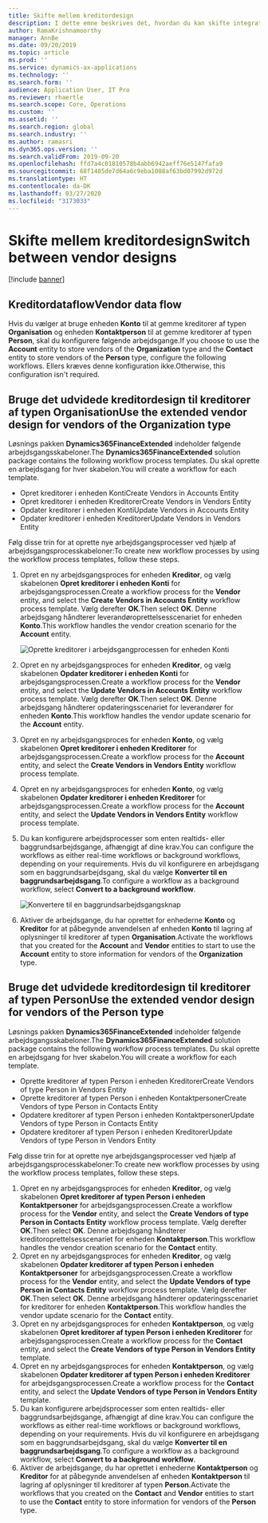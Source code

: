 ```yaml
---
title: Skifte mellem kreditordesign
description: I dette emne beskrives det, hvordan du kan skifte integrationen af kreditordata mellem Finance and Operations-apps og Common Data Service.
author: RamaKrishnamoorthy
manager: AnnBe
ms.date: 09/20/2019
ms.topic: article
ms.prod: ''
ms.service: dynamics-ax-applications
ms.technology: ''
ms.search.form: ''
audience: Application User, IT Pro
ms.reviewer: rhaertle
ms.search.scope: Core, Operations
ms.custom: ''
ms.assetid: ''
ms.search.region: global
ms.search.industry: ''
ms.author: ramasri
ms.dyn365.ops.version: ''
ms.search.validFrom: 2019-09-20
ms.openlocfilehash: ffd7a4c01810578b4abb6942aeff76e5147fafa9
ms.sourcegitcommit: 68f1485de7d64a6c9eba1088af63bd07992d972d
ms.translationtype: HT
ms.contentlocale: da-DK
ms.lasthandoff: 03/27/2020
ms.locfileid: "3173033"
---
```

# <a name="switch-between-vendor-designs"></a><span data-ttu-id="a0252-103">Skifte mellem kreditordesign</span><span class="sxs-lookup"><span data-stu-id="a0252-103">Switch between vendor designs</span></span>

[!include [banner](../../includes/banner.md)]



## <a name="vendor-data-flow"></a><span data-ttu-id="a0252-104">Kreditordataflow</span><span class="sxs-lookup"><span data-stu-id="a0252-104">Vendor data flow</span></span> 

<span data-ttu-id="a0252-105">Hvis du vælger at bruge enheden **Konto** til at gemme kreditorer af typen **Organisation** og enheden **Kontaktperson** til at gemme kreditorer af typen **Person**, skal du konfigurere følgende arbejdsgange.</span><span class="sxs-lookup"><span data-stu-id="a0252-105">If you choose to use the **Account** entity to store vendors of the **Organization** type and the **Contact** entity to store vendors of the **Person** type, configure the following workflows.</span></span> <span data-ttu-id="a0252-106">Ellers kræves denne konfiguration ikke.</span><span class="sxs-lookup"><span data-stu-id="a0252-106">Otherwise, this configuration isn't required.</span></span>

## <a name="use-the-extended-vendor-design-for-vendors-of-the-organization-type"></a><span data-ttu-id="a0252-107">Bruge det udvidede kreditordesign til kreditorer af typen Organisation</span><span class="sxs-lookup"><span data-stu-id="a0252-107">Use the extended vendor design for vendors of the Organization type</span></span>

<span data-ttu-id="a0252-108">Løsnings pakken **Dynamics365FinanceExtended** indeholder følgende arbejdsgangsskabeloner.</span><span class="sxs-lookup"><span data-stu-id="a0252-108">The **Dynamics365FinanceExtended** solution package contains the following workflow process templates.</span></span> <span data-ttu-id="a0252-109">Du skal oprette en arbejdsgang for hver skabelon.</span><span class="sxs-lookup"><span data-stu-id="a0252-109">You will create a workflow for each template.</span></span>

+ <span data-ttu-id="a0252-110">Opret kreditorer i enheden Konti</span><span class="sxs-lookup"><span data-stu-id="a0252-110">Create Vendors in Accounts Entity</span></span>
+ <span data-ttu-id="a0252-111">Opret kreditorer i enheden Kreditorer</span><span class="sxs-lookup"><span data-stu-id="a0252-111">Create Vendors in Vendors Entity</span></span>
+ <span data-ttu-id="a0252-112">Opdater kreditorer i enheden Konti</span><span class="sxs-lookup"><span data-stu-id="a0252-112">Update Vendors in Accounts Entity</span></span>
+ <span data-ttu-id="a0252-113">Opdater kreditorer i enheden Kreditorer</span><span class="sxs-lookup"><span data-stu-id="a0252-113">Update Vendors in Vendors Entity</span></span>

<span data-ttu-id="a0252-114">Følg disse trin for at oprette nye arbejdsgangsprocesser ved hjælp af arbejdsgangsprocesskabeloner:</span><span class="sxs-lookup"><span data-stu-id="a0252-114">To create new workflow processes by using the workflow process templates, follow these steps.</span></span>

1. <span data-ttu-id="a0252-115">Opret en ny arbejdsgangsproces for enheden **Kreditor**, og vælg skabelonen **Opret kreditorer i enheden Konti** for arbejdsgangsprocessen.</span><span class="sxs-lookup"><span data-stu-id="a0252-115">Create a workflow process for the **Vendor** entity, and select the **Create Vendors in Accounts Entity** workflow process template.</span></span> <span data-ttu-id="a0252-116">Vælg derefter **OK**.</span><span class="sxs-lookup"><span data-stu-id="a0252-116">Then select **OK**.</span></span> <span data-ttu-id="a0252-117">Denne arbejdsgang håndterer leverandøroprettelsesscenariet for enheden **Konto**.</span><span class="sxs-lookup"><span data-stu-id="a0252-117">This workflow handles the vendor creation scenario for the **Account** entity.</span></span>

    ![Oprette kreditorer i arbejdsgangprocessen for enheden Konti](media/create_process.png)

2. <span data-ttu-id="a0252-119">Opret en ny arbejdsgangsproces for enheden **Kreditor**, og vælg skabelonen **Opdater kreditorer i enheden Konti** for arbejdsgangsprocessen.</span><span class="sxs-lookup"><span data-stu-id="a0252-119">Create a workflow process for the **Vendor** entity, and select the **Update Vendors in Accounts Entity** workflow process template.</span></span> <span data-ttu-id="a0252-120">Vælg derefter **OK**.</span><span class="sxs-lookup"><span data-stu-id="a0252-120">Then select **OK**.</span></span> <span data-ttu-id="a0252-121">Denne arbejdsgang håndterer opdateringsscenariet for leverandører for enheden **Konto**.</span><span class="sxs-lookup"><span data-stu-id="a0252-121">This workflow handles the vendor update scenario for the **Account** entity.</span></span>
3. <span data-ttu-id="a0252-122">Opret en ny arbejdsgangsproces for enheden **Konto**, og vælg skabelonen **Opret kreditorer i enheden Kreditorer** for arbejdsgangsprocessen.</span><span class="sxs-lookup"><span data-stu-id="a0252-122">Create a workflow process for the **Account** entity, and select the **Create Vendors in Vendors Entity** workflow process template.</span></span>
4. <span data-ttu-id="a0252-123">Opret en ny arbejdsgangsproces for enheden **Konto**, og vælg skabelonen **Opdater kreditorer i enheden Kreditorer** for arbejdsgangsprocessen.</span><span class="sxs-lookup"><span data-stu-id="a0252-123">Create a workflow process for the **Account** entity, and select the **Update Vendors in Vendors Entity** workflow process template.</span></span>
5. <span data-ttu-id="a0252-124">Du kan konfigurere arbejdsprocesser som enten realtids- eller baggrundsarbejdsgange, afhængigt af dine krav.</span><span class="sxs-lookup"><span data-stu-id="a0252-124">You can configure the workflows as either real-time workflows or background workflows, depending on your requirements.</span></span> <span data-ttu-id="a0252-125">Hvis du vil konfigurere en arbejdsgang som en baggrundsarbejdsgang, skal du vælge **Konverter til en baggrundsarbejdsgang**.</span><span class="sxs-lookup"><span data-stu-id="a0252-125">To configure a workflow as a background workflow, select **Convert to a background workflow**.</span></span>

    ![Konvertere til en baggrundsarbejdsgangsknap](media/background_workflow.png)

6. <span data-ttu-id="a0252-127">Aktiver de arbejdsgange, du har oprettet for enhederne **Konto** og **Kreditor** for at påbegynde anvendelsen af enheden **Konto** til lagring af oplysninger til kreditorer af typen **Organisation**.</span><span class="sxs-lookup"><span data-stu-id="a0252-127">Activate the workflows that you created for the **Account** and **Vendor** entities to start to use the **Account** entity to store information for vendors of the **Organization** type.</span></span>

## <a name="use-the-extended-vendor-design-for-vendors-of-the-person-type"></a><span data-ttu-id="a0252-128">Bruge det udvidede kreditordesign til kreditorer af typen Person</span><span class="sxs-lookup"><span data-stu-id="a0252-128">Use the extended vendor design for vendors of the Person type</span></span>

<span data-ttu-id="a0252-129">Løsnings pakken **Dynamics365FinanceExtended** indeholder følgende arbejdsgangsskabeloner.</span><span class="sxs-lookup"><span data-stu-id="a0252-129">The **Dynamics365FinanceExtended** solution package contains the following workflow process templates.</span></span> <span data-ttu-id="a0252-130">Du skal oprette en arbejdsgang for hver skabelon.</span><span class="sxs-lookup"><span data-stu-id="a0252-130">You will create a workflow for each template.</span></span>

+ <span data-ttu-id="a0252-131">Oprette kreditorer af typen Person i enheden Kreditorer</span><span class="sxs-lookup"><span data-stu-id="a0252-131">Create Vendors of type Person in Vendors Entity</span></span>
+ <span data-ttu-id="a0252-132">Oprette kreditorer af typen Person i enheden Kontaktpersoner</span><span class="sxs-lookup"><span data-stu-id="a0252-132">Create Vendors of type Person in Contacts Entity</span></span>
+ <span data-ttu-id="a0252-133">Opdatere kreditorer af typen Person i enheden Kontaktpersoner</span><span class="sxs-lookup"><span data-stu-id="a0252-133">Update Vendors of type Person in Contacts Entity</span></span>
+ <span data-ttu-id="a0252-134">Opdatere kreditorer af typen Person i enheden Kreditorer</span><span class="sxs-lookup"><span data-stu-id="a0252-134">Update Vendors of type Person in Vendors Entity</span></span>

<span data-ttu-id="a0252-135">Følg disse trin for at oprette nye arbejdsgangsprocesser ved hjælp af arbejdsgangsprocesskabeloner:</span><span class="sxs-lookup"><span data-stu-id="a0252-135">To create new workflow processes by using the workflow process templates, follow these steps.</span></span>

1. <span data-ttu-id="a0252-136">Opret en ny arbejdsgangsproces for enheden **Kreditor**, og vælg skabelonen **Opret kreditorer af typen Person i enheden Kontaktpersoner** for arbejdsgangsprocessen.</span><span class="sxs-lookup"><span data-stu-id="a0252-136">Create a workflow process for the **Vendor** entity, and select the **Create Vendors of type Person in Contacts Entity** workflow process template.</span></span> <span data-ttu-id="a0252-137">Vælg derefter **OK**.</span><span class="sxs-lookup"><span data-stu-id="a0252-137">Then select **OK**.</span></span> <span data-ttu-id="a0252-138">Denne arbejdsgang håndterer kreditoroprettelsesscenariet for enheden **Kontaktperson**.</span><span class="sxs-lookup"><span data-stu-id="a0252-138">This workflow handles the vendor creation scenario for the **Contact** entity.</span></span>
2. <span data-ttu-id="a0252-139">Opret en ny arbejdsgangsproces for enheden **Kreditor**, og vælg skabelonen **Opdater kreditorer af typen Person i enheden Kontaktpersoner** for arbejdsgangsprocessen.</span><span class="sxs-lookup"><span data-stu-id="a0252-139">Create a workflow process for the **Vendor** entity, and select the **Update Vendors of type Person in Contacts Entity** workflow process template.</span></span> <span data-ttu-id="a0252-140">Vælg derefter **OK**.</span><span class="sxs-lookup"><span data-stu-id="a0252-140">Then select **OK**.</span></span> <span data-ttu-id="a0252-141">Denne arbejdsgang håndterer opdateringsscenariet for kreditorer for enheden **Kontaktperson**.</span><span class="sxs-lookup"><span data-stu-id="a0252-141">This workflow handles the vendor update scenario for the **Contact** entity.</span></span>
3. <span data-ttu-id="a0252-142">Opret en ny arbejdsgangsproces for enheden **Kontaktperson**, og vælg skabelonen **Opret kreditorer af typen Person i enheden Kreditorer** for arbejdsgangsprocessen.</span><span class="sxs-lookup"><span data-stu-id="a0252-142">Create a workflow process for the **Contact** entity, and select the **Create Vendors of type Person in Vendors Entity** template.</span></span>
4. <span data-ttu-id="a0252-143">Opret en ny arbejdsgangsproces for enheden **Kontaktperson**, og vælg skabelonen **Opdater kreditorer af typen Person i enheden Kreditorer** for arbejdsgangsprocessen.</span><span class="sxs-lookup"><span data-stu-id="a0252-143">Create a workflow process for the **Contact** entity, and select the **Update Vendors of type Person in Vendors Entity** template.</span></span>
5. <span data-ttu-id="a0252-144">Du kan konfigurere arbejdsprocesser som enten realtids- eller baggrundsarbejdsgange, afhængigt af dine krav.</span><span class="sxs-lookup"><span data-stu-id="a0252-144">You can configure the workflows as either real-time workflows or background workflows, depending on your requirements.</span></span> <span data-ttu-id="a0252-145">Hvis du vil konfigurere en arbejdsgang som en baggrundsarbejdsgang, skal du vælge **Konverter til en baggrundsarbejdsgang**.</span><span class="sxs-lookup"><span data-stu-id="a0252-145">To configure a workflow as a background workflow, select **Convert to a background workflow**.</span></span>
6. <span data-ttu-id="a0252-146">Aktiver de arbejdsgange, du har oprettet i enhederne **Kontaktperson** og **Kreditor** for at påbegynde anvendelsen af enheden **Kontaktperson** til lagring af oplysninger til kreditorer af typen **Person**.</span><span class="sxs-lookup"><span data-stu-id="a0252-146">Activate the workflows that you created on the **Contact** and **Vendor** entities to start to use the **Contact** entity to store information for vendors of the **Person** type.</span></span>
